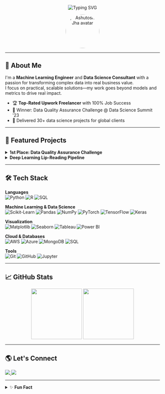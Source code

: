 <!-- Profile Header -->
<p align="center">
  <img src="https://readme-typing-svg.demolab.com?font=Fira+Code&weight=600&size=26&pause=1000&color=0F7BFF&width=550&lines=Hi%2C+I%27m+Ashutosh+Jha+%F0%9F%91%8B;Machine+Learning+Engineer+%26+Consultant;Turning+Data+Into+Business+Impact" alt="Typing SVG" />
</p>

<p align="center">
  <img src="https://avatars.githubusercontent.com/u/70807684?v=4" width="110" alt="Ashutosh Jha avatar" style="border-radius:50%;" />
</p>

---

## 👋 About Me

I'm a **Machine Learning Engineer** and **Data Science Consultant** with a passion for transforming complex data into real business value.  
I focus on practical, scalable solutions—my work goes beyond models and metrics to drive real impact.

- 🏆 **Top-Rated Upwork Freelancer** with 100% Job Success
- 🥇 Winner: Data Quality Assurance Challenge @ Data Science Summit '23
- 🎯 Delivered 30+ data science projects for global clients

---

## 🚀 Featured Projects

<details>
<summary><strong>1st Place: Data Quality Assurance Challenge</strong></summary>
Led my team to victory by building an automated preprocessing and validation pipeline for a major insurance client, boosting data reliability and project speed.
</details>

<details>
<summary><strong>Deep Learning Lip-Reading Pipeline</strong></summary>
Developed an end-to-end video classification system in PyTorch, including a custom 3D CNN and advanced data augmentation for silent video lip-reading.
</details>

---

## 🛠️ Tech Stack

**Languages**  
![Python](https://img.shields.io/badge/Python-3776AB?style=for-the-badge&logo=python&logoColor=white)
![R](https://img.shields.io/badge/R-276DC3?style=for-the-badge&logo=r&logoColor=white)
![SQL](https://img.shields.io/badge/SQL-025E8C?style=for-the-badge&logo=postgresql&logoColor=white)

**Machine Learning & Data Science**  
![Scikit-Learn](https://img.shields.io/badge/scikit--learn-F7931E?style=for-the-badge&logo=scikit-learn&logoColor=white)
![Pandas](https://img.shields.io/badge/Pandas-150458?style=for-the-badge&logo=pandas&logoColor=white)
![NumPy](https://img.shields.io/badge/NumPy-013243?style=for-the-badge&logo=numpy&logoColor=white)
![PyTorch](https://img.shields.io/badge/PyTorch-EE4C2C?style=for-the-badge&logo=pytorch&logoColor=white)
![TensorFlow](https://img.shields.io/badge/TensorFlow-FF6F00?style=for-the-badge&logo=tensorflow&logoColor=white)
![Keras](https://img.shields.io/badge/Keras-D00000?style=for-the-badge&logo=keras&logoColor=white)

**Visualization**  
![Matplotlib](https://img.shields.io/badge/Matplotlib-3776AB?style=for-the-badge&logo=matplotlib&logoColor=white)
![Seaborn](https://img.shields.io/badge/Seaborn-3776AB?style=for-the-badge&logo=seaborn&logoColor=white)
![Tableau](https://img.shields.io/badge/Tableau-E97627?style=for-the-badge&logo=tableau&logoColor=white)
![Power BI](https://img.shields.io/badge/Power%20BI-F2C811?style=for-the-badge&logo=powerbi&logoColor=black)

**Cloud & Databases**  
![AWS](https://img.shields.io/badge/AWS-232F3E?style=for-the-badge&logo=amazon-aws&logoColor=white)
![Azure](https://img.shields.io/badge/Azure-0078D4?style=for-the-badge&logo=microsoft-azure&logoColor=white)
![MongoDB](https://img.shields.io/badge/MongoDB-47A248?style=for-the-badge&logo=mongodb&logoColor=white)
![SQL](https://img.shields.io/badge/SQL-025E8C?style=for-the-badge&logo=postgresql&logoColor=white)

**Tools**  
![Git](https://img.shields.io/badge/Git-F05032?style=for-the-badge&logo=git&logoColor=white)
![GitHub](https://img.shields.io/badge/GitHub-181717?style=for-the-badge&logo=github&logoColor=white)
![Jupyter](https://img.shields.io/badge/Jupyter-F37626?style=for-the-badge&logo=jupyter&logoColor=white)

---

## 📈 GitHub Stats

<p align="center">
  <img src="https://github-readme-stats.vercel.app/api?username=AshutoshJha07&show_icons=true&theme=blueberry" height="165">
  <img src="https://streak-stats.demolab.com?user=AshutoshJha07&theme=blueberry&hide_border=true" height="165">
</p>

---

## 🌎 Let's Connect

<p>
  <a href="https://www.upwork.com/freelancers/~01ba9c7979ac7a4141" target="_blank">
    <img src="https://img.shields.io/badge/Upwork-6FDA44?style=for-the-badge&logo=Upwork&logoColor=white" />
  </a>
  <a href="https://linkedin.com/in/ashutosh-jha-4574b5223" target="_blank">
    <img src="https://img.shields.io/badge/LinkedIn-0077B5?style=for-the-badge&logo=linkedin&logoColor=white" />
  </a>
</p>

---

<!-- Fun Fact or Motto Section -->
<details>
<summary>✨ <strong>Fun Fact</strong></summary>
I believe data science is most powerful when it’s understandable by everyone—let’s turn numbers into narratives!
</details>
